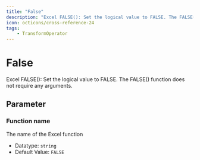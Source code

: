 ```yaml
---
title: "False"
description: "Excel FALSE(): Set the logical value to FALSE. The FALSE() function does not require any arguments."
icon: octicons/cross-reference-24
tags: 
    - TransformOperator
---
```

# False
<!-- This file was generated - DO NOT CHANGE IT MANUALLY -->



Excel FALSE(): Set the logical value to FALSE. The FALSE() function does not require any arguments.

## Parameter

### Function name

The name of the Excel function

- Datatype: `string`
- Default Value: `FALSE`



